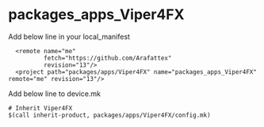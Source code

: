 # packages_apps_Viper4FX

Add below line in your local_manifest
```
  <remote name="me"
          fetch="https://github.com/Arafattex"
          revision="13"/>
  <project path="packages/apps/Viper4FX" name="packages_apps_Viper4FX" remote="me" revision="13"/>
```
Add below line to device.mk
```
# Inherit Viper4FX 
$(call inherit-product, packages/apps/Viper4FX/config.mk)


```
